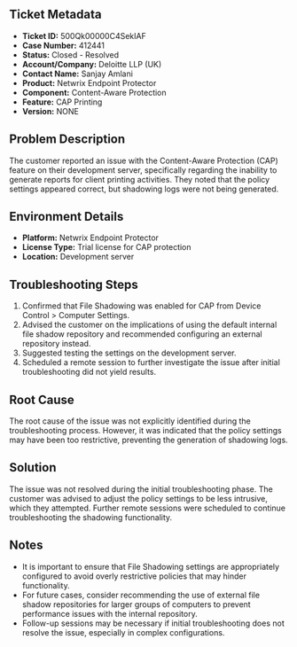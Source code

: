 ## Ticket Metadata
- **Ticket ID:** 500Qk00000C4SekIAF
- **Case Number:** 412441
- **Status:** Closed - Resolved
- **Account/Company:** Deloitte LLP (UK)
- **Contact Name:** Sanjay Amlani
- **Product:** Netwrix Endpoint Protector
- **Component:** Content-Aware Protection
- **Feature:** CAP Printing
- **Version:** NONE

## Problem Description
The customer reported an issue with the Content-Aware Protection (CAP) feature on their development server, specifically regarding the inability to generate reports for client printing activities. They noted that the policy settings appeared correct, but shadowing logs were not being generated.

## Environment Details
- **Platform:** Netwrix Endpoint Protector
- **License Type:** Trial license for CAP protection
- **Location:** Development server

## Troubleshooting Steps
1. Confirmed that File Shadowing was enabled for CAP from Device Control > Computer Settings.
2. Advised the customer on the implications of using the default internal file shadow repository and recommended configuring an external repository instead.
3. Suggested testing the settings on the development server.
4. Scheduled a remote session to further investigate the issue after initial troubleshooting did not yield results.

## Root Cause
The root cause of the issue was not explicitly identified during the troubleshooting process. However, it was indicated that the policy settings may have been too restrictive, preventing the generation of shadowing logs.

## Solution
The issue was not resolved during the initial troubleshooting phase. The customer was advised to adjust the policy settings to be less intrusive, which they attempted. Further remote sessions were scheduled to continue troubleshooting the shadowing functionality.

## Notes
- It is important to ensure that File Shadowing settings are appropriately configured to avoid overly restrictive policies that may hinder functionality.
- For future cases, consider recommending the use of external file shadow repositories for larger groups of computers to prevent performance issues with the internal repository.
- Follow-up sessions may be necessary if initial troubleshooting does not resolve the issue, especially in complex configurations.